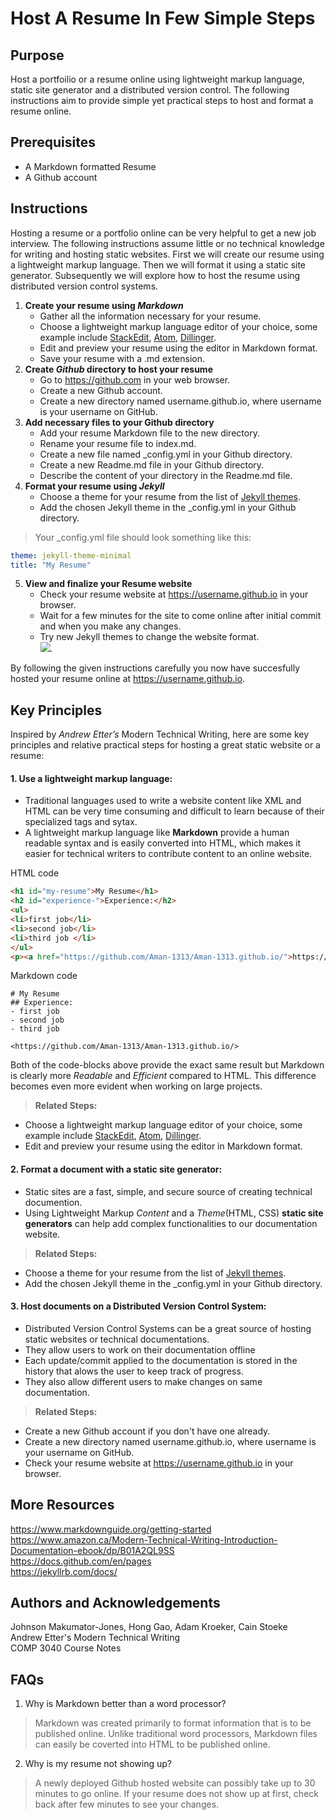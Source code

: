 # Host A Resume In Few Simple Steps   
## Purpose 
Host a portfoilio or a resume online using lightweight markup language, static site generator and a distributed version control. The following instructions aim to provide simple yet practical steps to host and format a resume online.

## Prerequisites
- A Markdown formatted Resume
- A Github account

## Instructions
Hosting a resume or a portfolio online can be very helpful to get a new job interview. The following instructions assume little or no technical knowledge for writing and hosting static websites. First we will create our resume using a lightweight markup language. Then we will format it using a static site generator. Subsequently we will explore how to host the resume using distributed version control systems.
1. **Create your resume using _Markdown_**  
    - Gather all the information necessary for your resume.
    - Choose a lightweight markup language editor of your choice, some example include [StackEdit](https://stackedit.io), [Atom](https://atom.io), [Dillinger](https://dillinger.io).
    - Edit and preview your resume using the editor in Markdown format.
    - Save your resume with a .md extension.
2. **Create _Github_ directory to host your resume**
    - Go to https://github.com in your web browser.
    - Create a new Github account.
    - Create a new directory named username.github.io, where username is your username on GitHub.
3. **Add necessary files to your Github directory**
    - Add your resume Markdown file to the new directory.
    - Rename your resume file to index.md.
    - Create a new file named \_config.yml in your Github directory.
    - Create a new Readme.md file in your Github directory.
    - Describe the content of your directory in the Readme.md file.
4. **Format your resume using _Jekyll_**
    - Choose a theme for your resume from the list of [Jekyll themes](https://jekyllthemes.io/jekyll-documentation-themes).
    - Add the chosen Jekyll theme in the \_config.yml in your Github directory.
> Your \_config.yml file should look something like this:
```yml
theme: jekyll-theme-minimal
title: "My Resume"
```
5. **View and finalize your Resume website**
    - Check your resume website at https://username.github.io in your browser.
    - Wait for a few minutes for the site to come online after initial commit and when you make any changes.
    - Try new Jekyll themes to change the website format.  
![](https://media.giphy.com/media/o4WcF5PHKKVcBZZwzE/giphy.gif).   

By following the given instructions carefully you now have succesfully hosted your resume online at https://username.github.io.  

  

## Key Principles 
Inspired by  _Andrew Etter’s_ Modern Technical Writing, here are some key principles and relative practical steps for hosting a great static website or a resume:
#### 1. Use a lightweight markup language: 
- Traditional languages used to write a website content like XML and HTML can be very time consuming and difficult to learn because of their specialized tags and sytax.
-  A lightweight markup language like **Markdown** provide a human readable syntax and is easily converted into HTML, which makes it easier for technical writers to contribute content to an online website.

HTML code 
```HTML
<h1 id="my-resume">My Resume</h1>
<h2 id="experience-">Experience:</h2>
<ul>
<li>first job</li>
<li>second job</li>
<li>third job </li>
</ul>
<p><a href="https://github.com/Aman-1313/Aman-1313.github.io/">https://github.com/Aman-1313/Aman-1313.github.io/</a></p>
```
Markdown code 
```
# My Resume
## Experience:
- first job
- second job
- third job 

<https://github.com/Aman-1313/Aman-1313.github.io/>
```
Both of the code-blocks above provide the exact same result but Markdown is clearly more *Readable* and *Efficient* compared to HTML. This difference becomes even more evident when working on large projects.

>**Related Steps:**
- Choose a lightweight markup language editor of your choice, some example include [StackEdit](https://stackedit.io), [Atom](https://atom.io), [Dillinger](https://dillinger.io).
- Edit and preview your resume using the editor in Markdown format.

#### 2. Format a document with a static site generator:
- Static sites are a fast, simple, and secure source of creating technical documention. 
- Using Lightweight Markup *Content* and a *Theme*(HTML, CSS) __static site generators__ can help add complex functionalities to our documentation website.
>**Related Steps:**
  - Choose a theme for your resume from the list of [Jekyll themes](https://jekyllthemes.io/jekyll-documentation-themes).
  - Add the chosen Jekyll theme in the \_config.yml in your Github directory.

#### 3. Host documents on a Distributed Version Control System:
-  Distributed Version Control Systems can be a great source of hosting static websites or technical documentations.
-  They allow users to work on their documentation offline
-  Each update/commit applied to the documentation is stored in the history that alows the user to keep track of progress.
-  They also allow different users to make changes on same documentation.
>**Related Steps:**
 - Create a new Github account if you don't have one already.
 - Create a new directory named username.github.io, where username is your username on GitHub.
 - Check your resume website at  https://username.github.io in your browser.

## More Resources
https://www.markdownguide.org/getting-started   
https://www.amazon.ca/Modern-Technical-Writing-Introduction-Documentation-ebook/dp/B01A2QL9SS  
https://docs.github.com/en/pages  
https://jekyllrb.com/docs/  

## Authors and Acknowledgements
Johnson Makumator-Jones, Hong Gao, Adam Kroeker, Cain Stoeke  
Andrew Etter's Modern Technical Writing   
COMP 3040 Course Notes

## FAQs
1. Why is Markdown better than a word processor?
>  Markdown was created primarily to format information that is to be published online. Unlike traditional word processors, Markdown files can easily be coverted into HTML to be published online.
2. Why is my resume not showing up?
>  A newly deployed Github hosted website can possibly take up to 30 minutes to go online. If your resume does not show up at first, check back after few minutes to see your changes.

